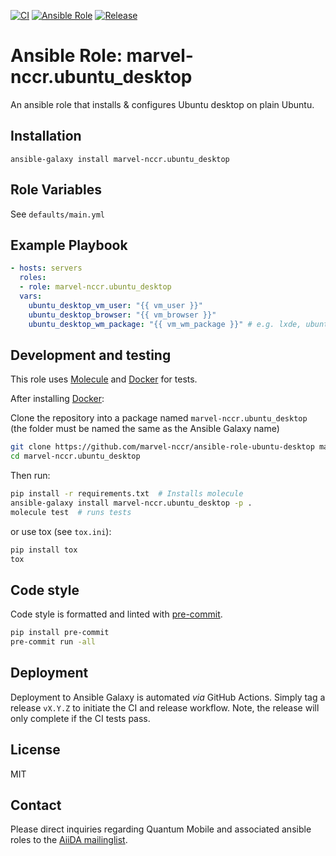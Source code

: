 [![CI](https://github.com/marvel-nccr/ansible-role-ubuntu-desktop/workflows/CI/badge.svg)](https://github.com/marvel-nccr/ansible-role-ubuntu-desktop/actions)
[![Ansible Role](https://img.shields.io/ansible/role/35372.svg)](https://galaxy.ansible.com/marvel-nccr/ubuntu_desktop)
[![Release](https://img.shields.io/github/tag/marvel-nccr/ansible-role-ubuntu-desktop.svg)](https://github.com/marvel-nccr/ansible-role-ubuntu-desktop/releases)

# Ansible Role: marvel-nccr.ubuntu_desktop

An ansible role that installs & configures Ubuntu desktop on plain Ubuntu.

## Installation

`ansible-galaxy install marvel-nccr.ubuntu_desktop`

## Role Variables

See `defaults/main.yml`

## Example Playbook

```yaml
- hosts: servers
  roles:
  - role: marvel-nccr.ubuntu_desktop
  vars:
    ubuntu_desktop_vm_user: "{{ vm_user }}"
    ubuntu_desktop_browser: "{{ vm_browser }}"
    ubuntu_desktop_wm_package: "{{ vm_wm_package }}" # e.g. lxde, ubuntu-desktop, ubuntu-desktop-minimal
```

## Development and testing

This role uses [Molecule](https://molecule.readthedocs.io/en/latest/#) and [Docker](https://www.docker.com/) for tests.

After installing [Docker](https://www.docker.com/):

Clone the repository into a package named `marvel-nccr.ubuntu_desktop` (the folder must be named the same as the Ansible Galaxy name)

```bash
git clone https://github.com/marvel-nccr/ansible-role-ubuntu-desktop marvel-nccr.ubuntu_desktop
cd marvel-nccr.ubuntu_desktop
```

Then run:

```bash
pip install -r requirements.txt  # Installs molecule
ansible-galaxy install marvel-nccr.ubuntu_desktop -p .
molecule test  # runs tests
```

or use tox (see `tox.ini`):

```bash
pip install tox
tox
```

## Code style

Code style is formatted and linted with [pre-commit](https://pre-commit.com/).

```bash
pip install pre-commit
pre-commit run -all
```

## Deployment

Deployment to Ansible Galaxy is automated *via* GitHub Actions.
Simply tag a release `vX.Y.Z` to initiate the CI and release workflow.
Note, the release will only complete if the CI tests pass.

## License

MIT

## Contact

Please direct inquiries regarding Quantum Mobile and associated ansible roles to the [AiiDA mailinglist](http://www.aiida.net/mailing-list/).
